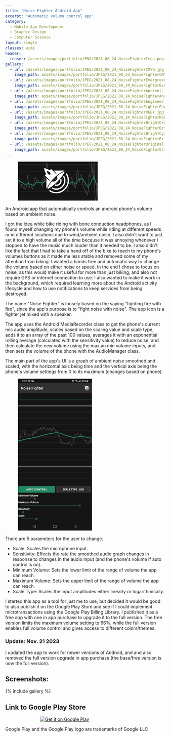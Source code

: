 ```yaml
---
title: "Noise Fighter Android App"
excerpt: "Automatic volume control app"
category:
  - Mobile App Development
  - Graphic Design
  - Computer Science
layout: single
classes: wide
header:
  teaser: /assets/images/portfolio/PNG/2021_08_24_NoiseFighterIcon.png
gallery:
  - url: /assets/images/portfolio/JPEG/2021_08_24_NoiseFighterCMYO.jpg
    image_path: assets/images/portfolio/JPEG/2021_08_24_NoiseFighterCMYO.jpg
  - url: /assets/images/portfolio/JPEG/2021_08_24_NoiseFighterEvergreen.jpg
    image_path: assets/images/portfolio/JPEG/2021_08_24_NoiseFighterEvergreen.jpg
  - url: /assets/images/portfolio/JPEG/2021_08_24_NoiseFighterAncient.jpg
    image_path: assets/images/portfolio/JPEG/2021_08_24_NoiseFighterAncient.jpg
  - url: /assets/images/portfolio/JPEG/2021_08_24_NoiseFighterEngineer.jpg
    image_path: assets/images/portfolio/JPEG/2021_08_24_NoiseFighterEngineer.jpg
  - url: /assets/images/portfolio/JPEG/2021_08_24_NoiseFighterRGBY.jpg
    image_path: assets/images/portfolio/JPEG/2021_08_24_NoiseFighterRGBY.jpg
  - url: /assets/images/portfolio/JPEG/2021_08_24_NoiseFighterBrightOrange.jpg
    image_path: assets/images/portfolio/JPEG/2021_08_24_NoiseFighterBrightOrange.jpg
  - url: /assets/images/portfolio/JPEG/2021_08_24_NoiseFighterBrightCyan.jpg
    image_path: assets/images/portfolio/JPEG/2021_08_24_NoiseFighterBrightCyan.jpg
  - url: /assets/images/portfolio/JPEG/2021_08_24_NoiseFighterOriginal.jpg
    image_path: assets/images/portfolio/JPEG/2021_08_24_NoiseFighterOriginal.jpg
---
```


<figure class="align-center" style="display: block; width: 50%;">
	<a href="/assets/images/portfolio/PNG/2021_08_24_NoiseFighterFeature2.png"><img src="/assets/images/portfolio/PNG/2021_08_24_NoiseFighterFeature2.png"></a>
</figure>

An Android app that automatically controls an android phone's volume based on ambient noise.

I got the idea while bike riding with bone conduction headphones, as I found myself changing my phone's volume while riding at different speeds or in different locations due to wind/ambient noise. I also didn't want to just set it to a high volume all of the time because it was annoying whenever I stopped to have the music much louder than it needed to be. I also didn't like the fact that I had to take a hand off of the bike to reach to my phone's volumes buttons as it made me less stable and removed some of my attention from biking. I wanted a hands free and automatic way to change the volume based on either noise or speed. In the end I chose to focus on noise, as this would make it useful for more than just biking, and also not require GPS or internet connection to use. I also wanted to make it work in the background, which required learning more about the Android activity lifecycle and how to use notifications to keep services from being destroyed.

The name "Noise Fighter" is loosely based on the saying "fighting fire with fire", since the app's purpose is to "fight noise with noise". The app icon is a fighter jet mixed with a speaker.

The app uses the Android MediaRecorder class to get the phone's current mic audio amplitude, scales based on the scaling value and scale type, adds it to an array of the past 100 values, averages it with an exponential rolling average (calculated with the sensitivity value) to reduce noise, and then calculate the new volume using the max an min volume inputs, and then sets the volume of the phone with the AudioManager class.

The main part of the app's UI is a graph of ambient noise smoothed and scaled, with the horizontal axis being time and the vertical axis being the phone's volume settings from 0 to its maximum (changes based on phone).

<figure class="align-center" style="display: block; width: 50%;">
	<a href="/assets/images/portfolio/JPEG/2021_08_24_NoiseFighterEvergreen.jpg"><img src="/assets/images/portfolio/JPEG/2021_08_24_NoiseFighterEvergreen.jpg"></a>
</figure>

There are 5 parameters for the user to change.
 - Scale: Scales the microphone input.
 - Sensitivity: Effects the rate the smoothed audio graph changes in response to changes in the audio input (and the phone's volume if auto control is on).
 - Minimum Volume: Sets the lower limit of the range of volume the app can reach.
 - Maximum Volume: Sets the upper limit of the range of volume the app can reach.
 - Scale Type: Scales the input amplitudes either linearly or logarithmically.

I started this app as a tool for just me to use, but decided it would be good to also publish it on the Google Play Store and see if I could implement microtransactions using the Google Play Billing Library. I published it as a free app with one in app purchase to upgrade it to the full version. The free version limits the maximum volume setting to 66%, while the full version enables full volume control and gives access to different colors/themes.

### Update: Nov. 21 2023
I updated the app to work for newer versions of Android, and and also removed the full version upgrade in app purchase (the base/free version is now the full version).

## Screenshots:
{% include gallery %}

## Link to Google Play Store
<a href='https://play.google.com/store/apps/details?id=com.MylesCork.noisefighter&pcampaignid=pcampaignidMKT-Other-global-all-co-prtnr-py-PartBadge-Mar2515-1'><img alt='Get it on Google Play' src='https://play.google.com/intl/en_us/badges/static/images/badges/en_badge_web_generic.png' style="display: block; width: 284px;  margin-left: auto; margin-right: auto;"></a>

Google Play and the Google Play logo are trademarks of Google LLC
